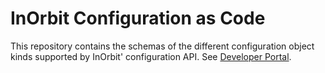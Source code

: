 # InOrbit Configuration as Code

This repository contains the schemas of the different configuration object kinds supported by
InOrbit' configuration API. See [Developer Portal](https://developer.inorbit.ai).
